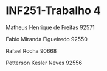 # INF251-Trabalho 4

Matheus Henrique de Freitas 92571

Fabio Miranda Figueiredo 92550

Rafael Rocha 90668

Petterson Kesler Neves 92556
